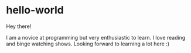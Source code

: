 # hello-world
Hey there!

I am a novice at programming but very enthusiastic to learn. I love reading and binge watching shows. Looking forward to learning a lot here :)
